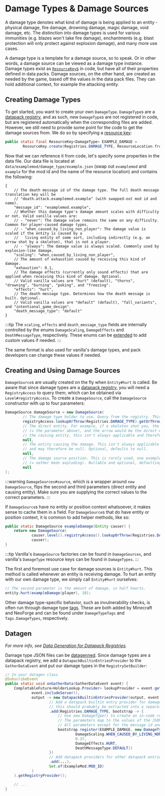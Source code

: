 # Damage Types & Damage Sources

A damage type denotes what kind of damage is being applied to an entity - physical damage, fire damage, drowning damage, magic damage, void damage, etc. The distinction into damage types is used for various immunities (e.g. blazes won't take fire damage), enchantments (e.g. blast protection will only protect against explosion damage), and many more use cases.

A damage type is a template for a damage source, so to speak. Or in other words, a damage source can be viewed as a damage type instance. Damage types exist as [`ResourceKey`s][rk] in code, but have all of their properties defined in data packs. Damage sources, on the other hand, are created as needed by the game, based off the values in the data pack files. They can hold additional context, for example the attacking entity.

## Creating Damage Types

To get started, you want to create your own `DamageType`. `DamageType`s are a [datapack registry][dr], and as such, new `DamageType`s are not registered in code, but are registered automatically when the corresponding files are added. However, we still need to provide some point for the code to get the damage sources from. We do so by specifying a [resource key][rk]:

```java
public static final ResourceKey<DamageType> EXAMPLE_DAMAGE =
        ResourceKey.create(Registries.DAMAGE_TYPE, ResourceLocation.fromNamespaceAndPath(ExampleMod.MOD_ID, "example"));
```

Now that we can reference it from code, let's specify some properties in the data file. Our data file is located at `data/examplemod/damage_type/example.json` (swap out `examplemod` and `example` for the mod id and the name of the resource location) and contains the following:

```json5
{
    // The death message id of the damage type. The full death message translation key will be
    // "death.attack.examplemod.example" (with swapped-out mod id and name).
    "message_id": "examplemod.example",
    // Whether this damage type's damage amount scales with difficulty or not. Valid vanilla values are:
    // - "never": The damage value remains the same on any difficulty. Common for player-caused damage types.
    // - "when_caused_by_living_non_player": The damage value is scaled if the entity is caused by a
    //   living entity of some sort, including indirectly (e.g. an arrow shot by a skeleton), that is not a player.
    // - "always": The damage value is always scaled. Commonly used by explosion-like damage.
    "scaling": "when_caused_by_living_non_player",
    // The amount of exhaustion caused by receiving this kind of damage.
    "exhaustion": 0.1,
    // The damage effects (currently only sound effects) that are applied when receiving this kind of damage. Optional.
    // Valid vanilla values are "hurt" (default), "thorns", "drowning", "burning", "poking", and "freezing".
    "effects": "hurt",
    // The death message type. Determines how the death message is built. Optional.
    // Valid vanilla values are "default" (default), "fall_variants", and "intentional_game_design".
    "death_message_type": "default"
}
```

:::tip
The `scaling`, `effects` and `death_message_type` fields are internally controlled by the enums `DamageScaling`, `DamageEffects` and `DeathMessageType`, respectively. These enums can be [extended][extenum] to add custom values if needed.
:::

The same format is also used for vanilla's damage types, and pack developers can change these values if needed.
 
## Creating and Using Damage Sources

`DamageSource`s are usually created on the fly when `Entity#hurt` is called. Be aware that since damage types are a [datapack registry][dr], you will need a `RegistryAccess` to query them, which can be obtained via `Level#registryAccess`. To create a `DamageSource`, call the `DamageSource` constructor with up to four parameters:

```java
DamageSource damageSource = new DamageSource(
        // The damage type holder to use. Query from the registry. This is the only required parameter.
        registryAccess.lookupOrThrow(Registries.DAMAGE_TYPE).getOrThrow(EXAMPLE_DAMAGE),
        // The direct entity. For example, if a skeleton shot you, the skeleton would be the causing entity
        // (= the parameter above), and the arrow would be the direct entity (= this parameter). Similar to
        // the causing entity, this isn't always applicable and therefore nullable. Optional, defaults to null.
        null,
        // The entity causing the damage. This isn't always applicable (e.g. when falling out of the world)
        // and may therefore be null. Optional, defaults to null.
        null,
        // The damage source position. This is rarely used, one example would be intentional game design
        // (= nether beds exploding). Nullable and optional, defaulting to null.
        null
);
```

:::warning
`DamageSources#source`, which is a wrapper around `new DamageSource`, flips the second and third parameters (direct entity and causing entity). Make sure you are supplying the correct values to the correct parameters.
:::

If `DamageSource`s have no entity or position context whatsoever, it makes sense to cache them in a field. For `DamageSource`s that do have entity or position context, it is common to add helper methods, like so:

```java
public static DamageSource exampleDamage(Entity causer) {
    return new DamageSource(
            causer.level().registryAccess().lookupOrThrow(Registries.DAMAGE_TYPE).getOrThrow(EXAMPLE_DAMAGE),
            causer);
}
```

:::tip
Vanilla's `DamageSource` factories can be found in `DamageSources`, and vanilla's `DamageType` resource keys can be found in `DamageTypes`.
:::

The first and foremost use case for damage sources is `Entity#hurt`. This method is called whenever an entity is receiving damage. To hurt an entity with our own damage type, we simply call `Entity#hurt` ourselves:

```java
// The second parameter is the amount of damage, in half hearts.
entity.hurt(exampleDamage(player), 10);
```

Other damage type-specific behavior, such as invulnerability checks, is often run through damage type [tags]. These are both added by Minecraft and NeoForge and can be found under `DamageTypeTags` and `Tags.DamageTypes`, respectively.

## Datagen

_For more info, see [Data Generation for Datapack Registries][drdatagen]._

Damage type JSON files can be [datagenned][datagen]. Since damage types are a datapack registry, we add a `DatapackBuiltinEntriesProvider` to the `GatherDataEvent` and put our damage types in the `RegistrySetBuilder`:

```java
// In your datagen class
@SubscribeEvent
public static void onGatherData(GatherDataEvent event) {
    CompletableFuture<HolderLookup.Provider> lookupProvider = event.getGenerator().addProvider(
            event.includeServer(),
            output -> new DatapackBuiltinEntriesProvider(output, event.getLookupProvider(), new RegistrySetBuilder()
                    // Add a datapack builtin entry provider for damage types. If this lambda becomes longer,
                    // this should probably be extracted into a separate method for the sake of readability.
                    .add(Registries.DAMAGE_TYPE, bootstrap -> {
                        // Use new DamageType() to create an in-code representation of a damage type.
                        // The parameters map to the values of the JSON file, in the order seen above.
                        // All parameters except for the message id and the exhaustion value are optional.
                        bootstrap.register(EXAMPLE_DAMAGE, new DamageType(EXAMPLE_DAMAGE.location(),
                                DamageScaling.WHEN_CAUSED_BY_LIVING_NON_PLAYER,
                                0.1f,
                                DamageEffects.HURT,
                                DeathMessageType.DEFAULT))
                    })
                    // Add datapack providers for other datapack entries, if applicable.
                    .add(...),
                    Set.of(ExampleMod.MOD_ID)
            )
    ).getRegistryProvider();

    // ...
}
```

[datagen]: ../index.md#data-generation
[dr]: ../../concepts/registries.md#datapack-registries
[drdatagen]: ../../concepts/registries.md#data-generation-for-datapack-registries
[extenum]: ../../advanced/extensibleenums.md
[rk]: ../../misc/resourcelocation.md#resourcekeys
[tags]: tags.md
